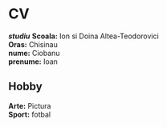 # CV 

***studiu***
**Scoala:** Ion si Doina Altea-Teodorovici  
**Oras:** Chisinau  
**nume:** Ciobanu  
**prenume:** Ioan  

## Hobby

**Arte:** Pictura  
**Sport:** fotbal  
